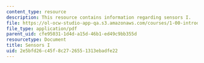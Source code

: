 ```yaml
---
content_type: resource
description: This resource contains information regarding sensors I.
file: https://ol-ocw-studio-app-qa.s3.amazonaws.com/courses/1-00-introduction-to-computers-and-engineering-problem-solving-spring-2012/2e5bfd26c45f8c2726551313ebadfe22_MIT1_00S12_Lec_25.pdf
file_type: application/pdf
parent_uid: cfe95031-1d4d-a15d-46b1-ed49c9bb355d
resourcetype: Document
title: Sensors I
uid: 2e5bfd26-c45f-8c27-2655-1313ebadfe22
---
```

